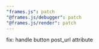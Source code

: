 ```yaml
---
"frames.js": patch
"@frames.js/debugger": patch
"@frames.js/render": patch
---
```


fix: handle button post_url attribute
